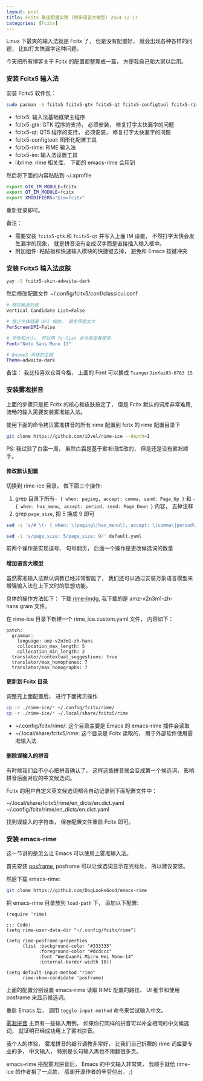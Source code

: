```yaml
---
layout: post
title: Fcitx 最佳配置实践 (附带语言大模型) 2024-12-17
categories: [Fcitx]
---
```


Linux 下最爽的输入法就是 Fcitx 了， 但是没有配置好， 就会出现各种各样的问题， 比如打太快漏字这种问题。 

今天把所有博客关于 Fcitx 的配置都整理成一篇， 方便我自己和大家以后用。

### 安装 Fcitx5 输入法
安装 Fcitx5 软件包：

```bash
sudo pacman -S fcitx5 fcitx5-gtk fcitx5-qt fcitx5-configtool fcitx5-rime librime
```

* fcitx5: 输入法基础框架主程序
* fcitx5-gtk: GTK 程序的支持， 必须安装， 修复打字太快漏字的问题
* fcitx5-qt: QT5 程序的支持， 必须安装， 修复打字太快漏字的问题
* fcitx5-configtool: 图形化配置工具
* fcitx5-rime: RIME 输入法
* fcitx5-im: 输入法设置工具
* librime: rime 相关库， 下面的 emacs-rime 会用到

然后将下面的内容粘贴到 ~/.xprofile

```bash
export GTK_IM_MODULE=fcitx
export QT_IM_MODULE=fcitx
export XMODIFIERS="@im=fcitx"
```

重新登录即可。

备注： 
* 需要安装 `fcitx5-gtk` 和 `fcitx5-qt` 并写入上面 IM 设置， 不然打字太快会发生漏字的现象， 就是拼音没有变成汉字而是直接插入输入框中。
* 附加组件: 粘贴板和快速输入模块的快捷键去掉， 避免和 Emacs 按键冲突

### 安装 Fcitx5 输入法皮肤
```bash
yay -S fcitx5-skin-adwaita-dark
```

然后修改配置文件 ~/.config/fcitx5/conf/classicui.conf

```bash
# 横向候选列表
Vertical Candidate List=False

# 禁止字体随着 DPI 缩放， 避免界面太大
PerScreenDPI=False

# 字体和大小， 可以用 fc-list 命令来查看使用
Font="Noto Sans Mono 13"

# Gnome3 风格的主题
Theme=adwaita-dark
```

备注： 我比较喜欢仓耳今楷， 上面的 Font 可以换成 `TsangerJinKai03-6763 15`

### 安装雾凇拼音
上面的步骤只是把 Fcitx 的核心和皮肤搞定了， 但是 Fcitx 默认的词库非常难用, 流畅的输入需要安装雾凇输入法。

使用下面的命令拷贝雾凇拼音的所有 rime 配置到 fcitx 的 rime 配置目录下

```bash
git clone https://github.com/iDvel/rime-ice --depth=1
```

PS: 我试验了白霜一周， 虽然白霜是基于雾凇词库改的， 但是还是没有雾凇顺手。

#### 修改默认配置
切换到 rime-ice 目录， 做下面三个操作:
1. grep 目录下所有`- { when: paging, accept: comma, send: Page_Up }` 和 `- { when: has_menu, accept: period, send: Page_Down }` 内容， 去掉注释
2. grep `page_size`, 把 5 换成 9 即可

```bash
sed -i 's/# \(- { when: \(paging\|has_menu\), accept: \(comma\|period\), send: Page_\(Up\|Down\) }\)/\1/' default.yaml

sed -i 's/page_size: 5/page_size: 9/' default.yaml
```

前两个操作是实现逗号、 句号翻页， 后面一个操作是更改候选词的数量

#### 增加语言大模型
虽然雾凇输入法默认调教已经非常智能了， 我们还可以通过安装万象语言模型来增强输入法在上下文时的联想功能。

具体的操作方法如下：
下载 [rime-lmdg](https://github.com/amzxyz/RIME-LMDG/releases), 我下载的是 amz-v2n3m1-zh-hans.gram 文件。

在 rime-ice 目录下新建一个 rime_ice.custom.yaml 文件， 内容如下：

```
patch:
  grammar:
    language: amz-v2n3m1-zh-hans
    collocation_max_length: 5
    collocation_min_length: 2
  translator/contextual_suggestions: true
  translator/max_homophones: 7
  translator/max_homographs: 7
```

#### 更新到 Fcitx 目录
调整完上面配置后， 进行下面拷贝操作

```bash
cp -r ./rime-ice/* ~/.config/fcitx/rime/
cp -r ./rime-ice/* ~/.local/share/fcitx5/rime
```

* ~/.config/fcitx/rime/: 这个目录主要是 Emacs 的 emacs-rime 插件会读取
* ~/.local/share/fcitx5/rime: 这个目录是 Fcitx 读取的， 用于外部软件使用雾凇输入法

#### 删除误输入的拼音
有时候我们会不小心把拼音确认了， 这样这些拼音就会变成第一个候选词， 影响拼音后面对应的中文候选词。

Fcitx 的用户自定义英文候选词都会自动记录到下面配置文件中：

~/.local/share/fcitx5/rime/en_dicts/en.dict.yaml
~/.config/fcitx/rime/en_dicts/en.dict.yaml

找到误输入的字符串， 保存配置文件重启 Fcitx 即可。

### 安装 emacs-rime
这一节讲的是怎么让 Emacs 可以使用上雾凇输入法。

首先安装 [posframe](https://github.com/tumashu/posframe), posframe 可以让侯选词显示在光标处， 所以建议安装。

然后下载 emacs-rime:
```bash
git clone https://github.com/DogLooksGood/emacs-rime
```

把 emacs-rime 目录放到 ```load-path``` 下， 添加以下配置:

```elisp
(require 'rime)

;;; Code:
(setq rime-user-data-dir "~/.config/fcitx/rime")

(setq rime-posframe-properties
      (list :background-color "#333333"
            :foreground-color "#dcdccc"
            :font "WenQuanYi Micro Hei Mono-14"
            :internal-border-width 10))

(setq default-input-method "rime"
      rime-show-candidate 'posframe)
```

上面的配置分别设置 emacs-rime 读取 RIME 配置的路径、 UI 细节和使用 posframe 来显示候选词。

重启 Emacs 后， 调用 `toggle-input-method` 命令来尝试输入中文。

[雾凇拼音](https://github.com/iDvel/rime-ice) 主页有一些输入用例， 如果你打同样的拼音可以补全相同的中文候选词， 就证明已经成功用上了雾凇拼音。

我个人的体验， 雾凇拼音的细节调教非常好， 比我们自己折腾的 rime 词库要专业的多， 中文输入， 特别是长句输入再也不用翻很多页。

emacs-rime 搭配雾凇拼音后， Emacs 的中文输入非常爽， 我顺手就给 rime-ice 的作者捐了一点款， 感谢开源作者的辛劳付出。 ;)
